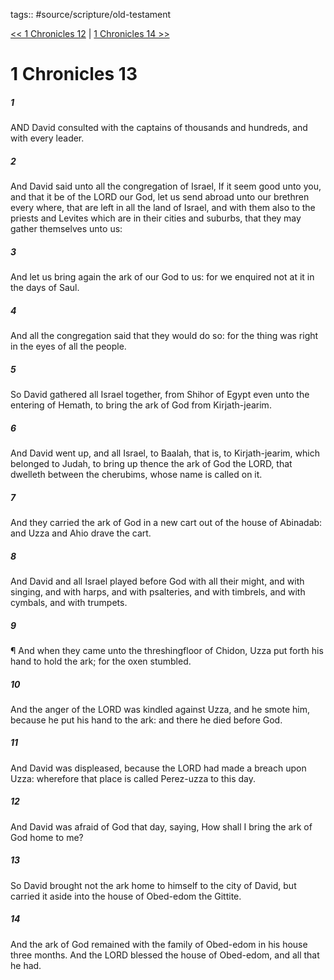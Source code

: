tags:: #source/scripture/old-testament

[<< 1 Chronicles 12](/Old_Testament/13_1_Chronicles/1_Chronicles_12.md) | [1 Chronicles 14 >>](/Old_Testament/13_1_Chronicles/1_Chronicles_14.md)

# 1 Chronicles 13

##### 1

AND David consulted with the captains of thousands and hundreds, and with every leader.

##### 2

And David said unto all the congregation of Israel, If it seem good unto you, and that it be of the LORD our God, let us send abroad unto our brethren every where, that are left in all the land of Israel, and with them also to the priests and Levites which are in their cities and suburbs, that they may gather themselves unto us:

##### 3

And let us bring again the ark of our God to us: for we enquired not at it in the days of Saul.

##### 4

And all the congregation said that they would do so: for the thing was right in the eyes of all the people.

##### 5

So David gathered all Israel together, from Shihor of Egypt even unto the entering of Hemath, to bring the ark of God from Kirjath-jearim.

##### 6

And David went up, and all Israel, to Baalah, that is, to Kirjath-jearim, which belonged to Judah, to bring up thence the ark of God the LORD, that dwelleth between the cherubims, whose name is called on it.

##### 7

And they carried the ark of God in a new cart out of the house of Abinadab: and Uzza and Ahio drave the cart.

##### 8

And David and all Israel played before God with all their might, and with singing, and with harps, and with psalteries, and with timbrels, and with cymbals, and with trumpets.

##### 9

¶ And when they came unto the threshingfloor of Chidon, Uzza put forth his hand to hold the ark; for the oxen stumbled.

##### 10

And the anger of the LORD was kindled against Uzza, and he smote him, because he put his hand to the ark: and there he died before God.

##### 11

And David was displeased, because the LORD had made a breach upon Uzza: wherefore that place is called Perez-uzza to this day.

##### 12

And David was afraid of God that day, saying, How shall I bring the ark of God home to me?

##### 13

So David brought not the ark home to himself to the city of David, but carried it aside into the house of Obed-edom the Gittite.

##### 14

And the ark of God remained with the family of Obed-edom in his house three months. And the LORD blessed the house of Obed-edom, and all that he had.
